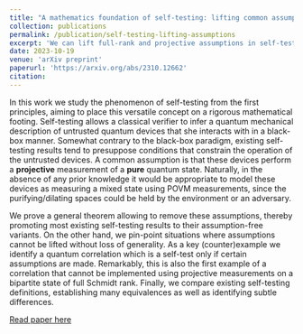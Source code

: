 ```yaml
---
title: "A mathematics foundation of self-testing: lifting common assumptions"
collection: publications
permalink: /publication/self-testing-lifting-assumptions
excerpt: 'We can lift full-rank and projective assumptions in self-testing.'
date: 2023-10-19
venue: 'arXiv preprint'
paperurl: 'https://arxiv.org/abs/2310.12662'
citation:
---
```


In this work we study the phenomenon of self-testing from the first principles, aiming to place this versatile concept on a rigorous mathematical footing. Self-testing allows a classical verifier to infer a quantum mechanical description of untrusted quantum devices that she interacts with in a black-box manner. Somewhat contrary to the black-box paradigm, existing self-testing results tend to presuppose conditions that constrain the operation of the untrusted devices. A common assumption is that these devices perform a **projective** measurement of a **pure** quantum state. Naturally, in the absence of any prior knowledge it would be appropriate to model these devices as measuring a mixed state using POVM measurements, since the purifying/dilating spaces could be held by the environment or an adversary.

We prove a general theorem allowing to remove these assumptions, thereby promoting most existing self-testing results to their assumption-free variants. On the other hand, we pin-point situations where assumptions cannot be lifted without loss of generality. As a key (counter)example we identify a quantum correlation which is a self-test only if certain assumptions are made. Remarkably, this is also the first example of a correlation that cannot be implemented using projective measurements on a bipartite state of full Schmidt rank. Finally, we compare existing self-testing definitions, establishing many equivalences as well as identifying subtle differences.

[Read paper here](https://arxiv.org/abs/2310.12662)